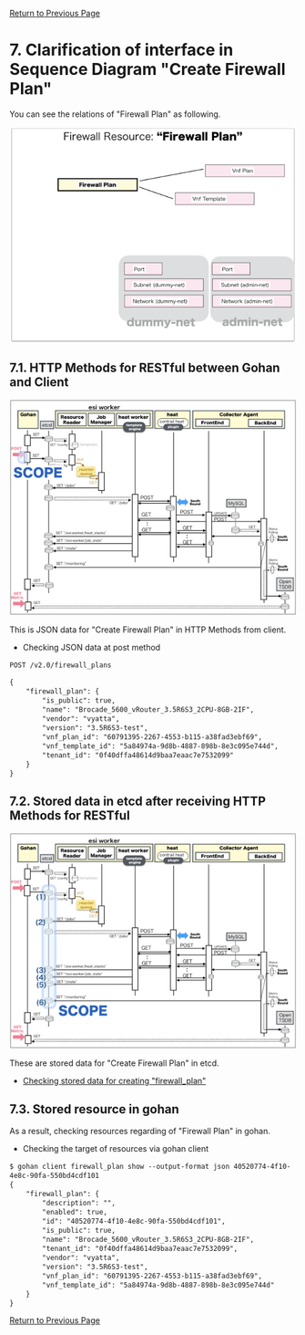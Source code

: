[Return to Previous Page](00_fire_wall.md)

# 7. Clarification of interface in Sequence Diagram "Create Firewall Plan"
You can see the relations of "Firewall Plan" as following.

![Firewall Plan](resource/gohan_investigate_for_firewall.008.png)



## 7.1. HTTP Methods for RESTful between Gohan and Client

![scope](../images/ESI_Sequence_diagram.003.png)

This is JSON data for "Create Firewall Plan" in HTTP Methods from client.

* Checking JSON data at post method
```
POST /v2.0/firewall_plans
```
```
{
    "firewall_plan": {
        "is_public": true,
        "name": "Brocade_5600_vRouter_3.5R6S3_2CPU-8GB-2IF",
        "vendor": "vyatta",
        "version": "3.5R6S3-test",
        "vnf_plan_id": "60791395-2267-4553-b115-a38fad3ebf69",
        "vnf_template_id": "5a84974a-9d8b-4887-898b-8e3c095e744d",
        "tenant_id": "0f40dffa48614d9baa7eaac7e7532099"
    }
}
```



## 7.2. Stored data in etcd after receiving HTTP Methods for RESTful

![scope](../images/ESI_Sequence_diagram.004.png)

These are stored data for "Create Firewall Plan" in etcd.

* [Checking stored data for creating "firewall_plan"](stored_in_etcd/CreateFirewallPlan_01.md)



## 7.3. Stored resource in gohan
As a result, checking resources regarding of "Firewall Plan" in gohan.

* Checking the target of resources via gohan client
```
$ gohan client firewall_plan show --output-format json 40520774-4f10-4e8c-90fa-550bd4cdf101
{
    "firewall_plan": {
        "description": "",
        "enabled": true,
        "id": "40520774-4f10-4e8c-90fa-550bd4cdf101",
        "is_public": true,
        "name": "Brocade_5600_vRouter_3.5R6S3_2CPU-8GB-2IF",
        "tenant_id": "0f40dffa48614d9baa7eaac7e7532099",
        "vendor": "vyatta",
        "version": "3.5R6S3-test",
        "vnf_plan_id": "60791395-2267-4553-b115-a38fad3ebf69",
        "vnf_template_id": "5a84974a-9d8b-4887-898b-8e3c095e744d"
    }
}
```

[Return to Previous Page](00_fire_wall.md)
